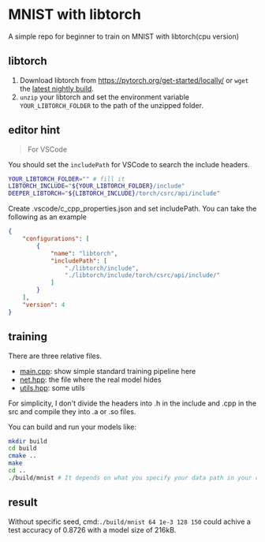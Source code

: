 # MNIST with libtorch

A simple repo for beginner to train on MNIST with libtorch(cpu version)

## libtorch

1. Download libtorch from https://pytorch.org/get-started/locally/ or `wget` the [latest nightly build](https://download.pytorch.org/libtorch/nightly/cpu/libtorch-shared-with-deps-latest.zip).
2. `unzip` your libtorch and set the environment variable `YOUR_LIBTORCH_FOLDER` to the path of the unzipped folder.

## editor hint

> For VSCode

You should set the `includePath` for VSCode to search the include headers.

```bash
YOUR_LIBTORCH_FOLDER="" # fill it
LIBTORCH_INCLUDE="${YOUR_LIBTORCH_FOLDER}/include"
DEEPER_LIBTORCH="${LIBTORCH_INCLUDE}/torch/csrc/api/include"
```

Create .vscode/c_cpp_properties.json and set includePath. You can take the following as an example

```json
{
    "configurations": [
        {
            "name": "libtorch",
            "includePath": [
                "./libtorch/include",
                "./libtorch/include/torch/csrc/api/include/"
            ]
        }
    ],
    "version": 4
}
```

## training

There are three relative files.
- [main.cpp](main.cpp): show simple standard training pipeline here
- [net.hpp](net.hpp): the file where the real model hides
- [utils.hpp](utils.hpp): some utils

For simplicity, I don't divide the headers into .h in the include and .cpp in the src and compile they into .a or .so files.

You can build and run your models like:

```bash
mkdir build
cd build
cmake ..
make
cd ..
./build/mnist # It depends on what you specify your data path in your code
```

## result

Without specific seed, cmd:`./build/mnist 64 1e-3 128 150` could achive a test accuracy of 0.8726 with a model size of 216kB.